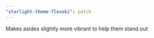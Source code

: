 ```yaml
---
"starlight-theme-flexoki": patch
---
```


Makes asides slightly more vibrant to help them stand out
